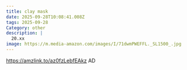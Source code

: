 ```yaml
---
title: clay mask
date: 2025-09-28T10:08:41.008Z
tags: 2025-09-28
Category: other
description: |
  20.xx
image: https://m.media-amazon.com/images/I/71dwmPWEFFL._SL1500_.jpg
---
```

https://amzlink.to/az0fzLebfEAkz
AD